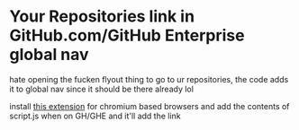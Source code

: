# Your Repositories link in GitHub.com/GitHub Enterprise global nav

hate opening the fucken flyout thing to go to ur repositories, the code adds it to global nav since it should be there already lol

install [this extension](https://chromewebstore.google.com/detail/custom-javascript-for-web/ddbjnfjiigjmcpcpkmhogomapikjbjdk) for chromium based browsers and add the contents of script.js when on GH/GHE and it'll add the link
